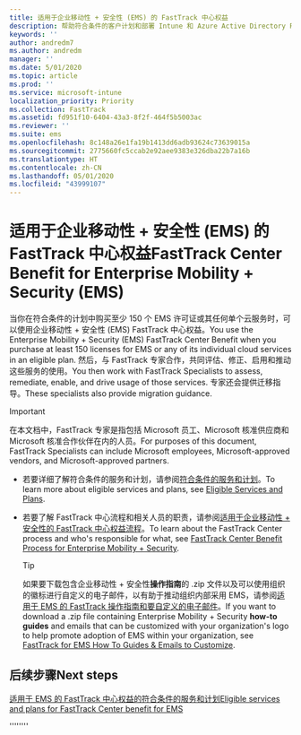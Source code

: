 ```yaml
---
title: 适用于企业移动性 + 安全性 (EMS) 的 FastTrack 中心权益
description: 帮助符合条件的客户计划和部署 Intune 和 Azure Active Directory Premium 的程序
keywords: ''
author: andredm7
ms.author: andredm
manager: ''
ms.date: 5/01/2020
ms.topic: article
ms.prod: ''
ms.service: microsoft-intune
localization_priority: Priority
ms.collection: FastTrack
ms.assetid: fd951f10-6404-43a3-8f2f-464f5b5003ac
ms.reviewer: ''
ms.suite: ems
ms.openlocfilehash: 8c148a26e1fa19b1413dd6adb93624c73639015a
ms.sourcegitcommit: 2775660fc5ccab2e92aee9383e326dba22b7a16b
ms.translationtype: HT
ms.contentlocale: zh-CN
ms.lasthandoff: 05/01/2020
ms.locfileid: "43999107"
---
```

# <a name="fasttrack-center-benefit-for-enterprise-mobility--security-ems"></a><span data-ttu-id="e41cb-103">适用于企业移动性 + 安全性 (EMS) 的 FastTrack 中心权益</span><span class="sxs-lookup"><span data-stu-id="e41cb-103">FastTrack Center Benefit for Enterprise Mobility + Security (EMS)</span></span>

<span data-ttu-id="e41cb-104">当你在符合条件的计划中购买至少 150 个 EMS 许可证或其任何单个云服务时，可以使用企业移动性 + 安全性 (EMS) FastTrack 中心权益。</span><span class="sxs-lookup"><span data-stu-id="e41cb-104">You use the Enterprise Mobility + Security (EMS) FastTrack Center Benefit when you purchase at least 150 licenses for EMS or any of its individual cloud services in an eligible plan.</span></span> <span data-ttu-id="e41cb-105">然后，与 FastTrack 专家合作，共同评估、修正、启用和推动这些服务的使用。</span><span class="sxs-lookup"><span data-stu-id="e41cb-105">You then work with FastTrack Specialists to assess, remediate, enable, and drive usage of those services.</span></span> <span data-ttu-id="e41cb-106">专家还会提供迁移指导。</span><span class="sxs-lookup"><span data-stu-id="e41cb-106">These specialists also provide migration guidance.</span></span> 

> [!IMPORTANT]
> <span data-ttu-id="e41cb-107">在本文档中，FastTrack 专家是指包括 Microsoft 员工、Microsoft 核准供应商和 Microsoft 核准合作伙伴在内的人员。</span><span class="sxs-lookup"><span data-stu-id="e41cb-107">For purposes of this document, FastTrack Specialists can include Microsoft employees, Microsoft-approved vendors, and Microsoft-approved partners.</span></span>

- <span data-ttu-id="e41cb-108">若要详细了解符合条件的服务和计划，请参阅[符合条件的服务和计划](M365-eligible-services-and-plans.md)。</span><span class="sxs-lookup"><span data-stu-id="e41cb-108">To learn more about eligible services and plans, see [Eligible Services and Plans](M365-eligible-services-and-plans.md).</span></span>

- <span data-ttu-id="e41cb-109">若要了解 FastTrack 中心流程和相关人员的职责，请参阅[适用于企业移动性 + 安全性的 FastTrack 中心权益流程](EMS-fasttrack-process.md)。</span><span class="sxs-lookup"><span data-stu-id="e41cb-109">To learn about the FastTrack Center process and who's responsible for what, see [FastTrack Center Benefit Process for Enterprise Mobility + Security](EMS-fasttrack-process.md).</span></span>

    > [!TIP]
    > <span data-ttu-id="e41cb-110">如果要下载包含企业移动性 + 安全性**操作指南**的 .zip 文件以及可以使用组织的徽标进行自定义的电子邮件，以有助于推动组织内部采用 EMS，请参阅[适用于 EMS 的 FastTrack 操作指南和要自定义的电子邮件](https://gallery.technet.microsoft.com/FastTrack-for-EMS-How-To-f170da4c)。</span><span class="sxs-lookup"><span data-stu-id="e41cb-110">If you want to download a .zip file containing Enterprise Mobility + Security **how-to guides** and emails that can be customized with your organization's logo to help promote adoption of EMS within your organization, see [FastTrack for EMS How To Guides & Emails to Customize](https://gallery.technet.microsoft.com/FastTrack-for-EMS-How-To-f170da4c).</span></span>

## <a name="next-steps"></a><span data-ttu-id="e41cb-111">后续步骤</span><span class="sxs-lookup"><span data-stu-id="e41cb-111">Next steps</span></span>

[<span data-ttu-id="e41cb-112">适用于 EMS 的 FastTrack 中心权益的符合条件的服务和计划</span><span class="sxs-lookup"><span data-stu-id="e41cb-112">Eligible services and plans for FastTrack Center benefit for EMS</span></span>](M365-eligible-services-and-plans.md)

<span data-ttu-id="e41cb-113">''''</span><span class="sxs-lookup"><span data-stu-id="e41cb-113">''''</span></span>